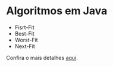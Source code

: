 Algoritmos em Java
=================

* Fisrt-Fit
* Best-Fit
* Worst-Fit
* Next-Fit

Confira o mais detalhes <a href="http://fabricioronchi.com/blog/2014/09/02/algoritmos-de-alocacao-de-memoria.html">aqui</a>.

<h1 style="color: red"Licença do Goku, Favor não espalhar até o dia da entrega.</h1>
